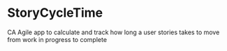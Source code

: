 # StoryCycleTime
CA Agile app to calculate and track how long a user stories takes to move from work in progress to complete
